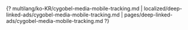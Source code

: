 {? multilang/ko-KR/cygobel-media-mobile-tracking.md | localized/deep-linked-ads/cygobel-media-mobile-tracking.md | pages/deep-linked-ads/cygobel-media-mobile-tracking.md ?}
